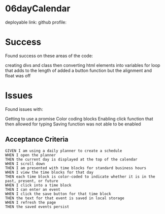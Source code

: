# 06dayCalendar

deployable link:
github profile: 

# Success 
Found success on these areas of the code: 

creating divs and class then converting html elements into variables 
for loop that adds to the length of 
added a button function but the alignment and float was off  

# Issues

Found issues with:

Getting to use a promise
Color coding blocks 
Enabling click function that then allowed for typing 
Saving function was not able to be enabled 


## Acceptance Criteria

```
GIVEN I am using a daily planner to create a schedule
WHEN I open the planner
THEN the current day is displayed at the top of the calendar
WHEN I scroll down
THEN I am presented with time blocks for standard business hours
WHEN I view the time blocks for that day
THEN each time block is color-coded to indicate whether it is in the past, present, or future
WHEN I click into a time block
THEN I can enter an event
WHEN I click the save button for that time block
THEN the text for that event is saved in local storage
WHEN I refresh the page
THEN the saved events persist
```
